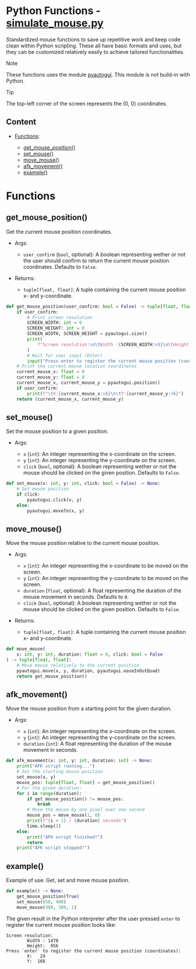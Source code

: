 # Python Functions - [simulate_mouse.py](simulate_mouse.py)

Standardized mouse functions to save up repetitive work and keep code clean within Python scripting.
These all have basic formats and uses, but they can be customized relatively easily to achieve tailored functionalities.

> [!NOTE]
> These functions uses the module [pyautogui](https://pyautogui.readthedocs.io/).
> This module is not build-in with Python.

> [!TIP]
> The top-left corner of the screen represents the (0, 0) coordinates.

## Content

-   [Functions](#functions):

    -   [get_mouse_position()](#get_mouse_position)
    -   [set_mouse()](#set_mouse)
    -   [move_mouse()](#move_mouse)
    -   [afk_movement()](#afk_movement)
    -   [example()](#example)

# Functions

## get_mouse_position()

Get the current mouse position coordinates.

-   Args:

    -   `user_confirm` (`bool`, optional): A boolean representing wether or not the user should confirm to return the current mouse position coordinates. Defaults to `False`.

-   Returns:

    -   `tuple[float, float]`: A tuple containing the current mouse position x- and y-coordinate.

```python
def get_mouse_position(user_confirm: bool = False) -> tuple[float, float]:
    if user_confirm:
        # Print screen resolution
        SCREEN_WIDTH: int = 0
        SCREEN_HEIGHT: int = 0
        SCREEN_WIDTH, SCREEN_HEIGHT = pyautogui.size()
        print(
            f"Screen resolution:\n\tWidth :{SCREEN_WIDTH:>5}\n\tHeight:{SCREEN_HEIGHT:>5}"
        )
        # Wait for user input (Enter)
        input("Press enter to register the current mouse position (coordinates):")
    # Print the current mouse location coordinates
    current_mouse_x: float = 0
    current_mouse_y: float = 0
    current_mouse_x, current_mouse_y = pyautogui.position()
    if user_confirm:
        print(f"\tX:{current_mouse_x:>5}\n\tY:{current_mouse_y:>5}")
    return (current_mouse_x, current_mouse_y)
```

## set_mouse()

Set the mouse position to a given position.

-   Args:

    -   `x` (`int`): An integer representing the x-coordinate on the screen.
    -   `y` (`int`): An integer representing the y-coordinate on the screen.
    -   `click` (`bool`, optional): A boolean representing wether or not the mouse should be clicked on the given position. Defaults to `False`.

```python
def set_mouse(x: int, y: int, click: bool = False) -> None:
    # Set mouse position
    if click:
        pyautogui.click(x, y)
    else:
        pyautogui.moveTo(x, y)
```

## move_mouse()

Move the mouse position relative to the current mouse position.

-   Args:

    -   `x` (`int`): An integer representing the x-coordinate to be moved on the screen.
    -   `y` (`int`): An integer representing the y-coordinate to be moved on the screen.
    -   `duration` (`float`, optional): A float representing the duration of the mouse movement in seconds. Defaults to `0`.
    -   `click` (`bool`, optional): A boolean representing wether or not the mouse should be clicked on the given position. Defaults to `False`.

-   Returns:

    -   `tuple[float, float]`: A tuple containing the current mouse position x- and y-coordinate.

```python
def move_mouse(
    x: int, y: int, duration: float = 0, click: bool = False
) -> tuple[float, float]:
    # Move mouse relatively to the current position
    pyautogui.move(x, y, duration, pyautogui.easeInOutQuad)
    return get_mouse_position()
```

## afk_movement()

Move the mouse position from a starting point for the given duration.

-   Args:

    -   `x` (`int`): An integer representing the x-coordinate on the screen.
    -   `y` (`int`): An integer representing the y-coordinate on the screen.
    -   `duration` (`int`): A float representing the duration of the mouse movement in seconds.

```python
def afk_movement(x: int, y: int, duration: int) -> None:
    print("AFK script running...")
    # Set the starting mouse position
    set_mouse(x, y)
    mouse_pos: tuple[float, float] = get_mouse_position()
    # For the given duration:
    for i in range(duration):
        if get_mouse_position() != mouse_pos:
            break
        # Move the mouse by one pixel over one second
        mouse_pos = move_mouse(1, 0)
        print(f"{i + 1} / {duration} seconds")
        time.sleep(1)
    else:
        print("AFK script finished!")
        return
    print("AFK script stopped!")
```

## example()

Example of use:
Get, set and move mouse position.

```python
def example() -> None:
    get_mouse_position(True)
    set_mouse(650, 400)
    move_mouse(300, 300, 1)
```

The given result in the Python interpreter after the user pressed `enter` to register the current mouse position looks like:

```result
Screen resolution:
        Width : 1470
        Height:  956
Press `enter` to register the current mouse position (coordinates):
        X:   24
        Y:  166
```
